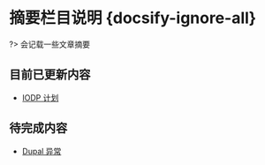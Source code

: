 # 摘要栏目说明 {docsify-ignore-all}

?> 会记载一些文章摘要

## 目前已更新内容

- [IODP 计划](Page/Brief/IODP "关于IODP 计划的简介")

## 待完成内容

- [Dupal 异常](Page/Brief/Dupal "关于Dupal异常的摘要")
